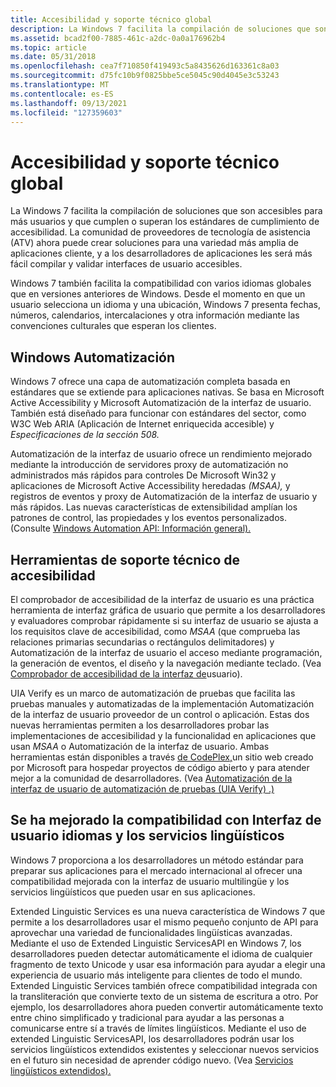 ```yaml
---
title: Accesibilidad y soporte técnico global
description: La Windows 7 facilita la compilación de soluciones que son accesibles para más usuarios y que cumplen o superan los estándares de cumplimiento de accesibilidad.
ms.assetid: bcad2f00-7885-461c-a2dc-0a0a176962b4
ms.topic: article
ms.date: 05/31/2018
ms.openlocfilehash: cea7f710850f419493c5a8435626d163361c8a03
ms.sourcegitcommit: d75fc10b9f0825bbe5ce5045c90d4045e3c53243
ms.translationtype: MT
ms.contentlocale: es-ES
ms.lasthandoff: 09/13/2021
ms.locfileid: "127359603"
---
```

# <a name="accessibility-and-global-support"></a>Accesibilidad y soporte técnico global

La Windows 7 facilita la compilación de soluciones que son accesibles para más usuarios y que cumplen o superan los estándares de cumplimiento de accesibilidad. La comunidad de proveedores de tecnología de asistencia (ATV) ahora puede crear soluciones para una variedad más amplia de aplicaciones cliente, y a los desarrolladores de aplicaciones les será más fácil compilar y validar interfaces de usuario accesibles.

Windows 7 también facilita la compatibilidad con varios idiomas globales que en versiones anteriores de Windows. Desde el momento en que un usuario selecciona un idioma y una ubicación, Windows 7 presenta fechas, números, calendarios, intercalaciones y otra información mediante las convenciones culturales que esperan los clientes.

## <a name="windows-automation"></a>Windows Automatización

Windows 7 ofrece una capa de automatización completa basada en estándares que se extiende para aplicaciones nativas. Se basa en Microsoft Active Accessibility y Microsoft Automatización de la interfaz de usuario. También está diseñado para funcionar con estándares del sector, como W3C Web ARIA (Aplicación de Internet enriquecida accesible) y *Especificaciones de la sección 508.*

Automatización de la interfaz de usuario ofrece un rendimiento mejorado mediante la introducción de servidores proxy de automatización no administrados más rápidos para controles De Microsoft Win32 y aplicaciones de Microsoft Active Accessibility heredadas *(MSAA),* y registros de eventos y proxy de Automatización de la interfaz de usuario y más rápidos. Las nuevas características de extensibilidad amplían los patrones de control, las propiedades y los eventos personalizados. (Consulte [Windows Automation API: Información general).](../winauto/windows-automation-api-overview.md)

## <a name="accessibility-support-tools"></a>Herramientas de soporte técnico de accesibilidad

El comprobador de accesibilidad de la interfaz de usuario es una práctica herramienta de interfaz gráfica de usuario que permite a los desarrolladores y evaluadores comprobar rápidamente si su interfaz de usuario se ajusta a los requisitos clave de accesibilidad, como *MSAA* (que comprueba las relaciones primarias secundarias o rectángulos delimitadores) y Automatización de la interfaz de usuario el acceso mediante programación, la generación de eventos, el diseño y la navegación mediante teclado. (Vea [Comprobador de accesibilidad de la interfaz de](https://www.codeplex.com/AccCheck)usuario).

UIA Verify es un marco de automatización de pruebas que facilita las pruebas manuales y automatizadas de la implementación Automatización de la interfaz de usuario proveedor de un control o aplicación. Estas dos nuevas herramientas permiten a los desarrolladores probar las implementaciones de accesibilidad y la funcionalidad en aplicaciones que usan *MSAA* o Automatización de la interfaz de usuario. Ambas herramientas están disponibles a través [de CodePlex,](https://www.codeplex.com/)un sitio web creado por Microsoft para hospedar proyectos de código abierto y para atender mejor a la comunidad de desarrolladores. (Vea [Automatización de la interfaz de usuario de automatización de pruebas (UIA Verify) .)](https://uiautomationverify.codeplex.com/)

## <a name="improved-multi-language-user-interface-support-and-linguistic-services"></a>Se ha mejorado la compatibilidad con Interfaz de usuario idiomas y los servicios lingüísticos

Windows 7 proporciona a los desarrolladores un método estándar para preparar sus aplicaciones para el mercado internacional al ofrecer una compatibilidad mejorada con la interfaz de usuario multilingüe y los servicios lingüísticos que pueden usar en sus aplicaciones.

Extended Linguistic Services es una nueva característica de Windows 7 que permite a los desarrolladores usar el mismo pequeño conjunto de API para aprovechar una variedad de funcionalidades lingüísticas avanzadas. Mediante el uso de Extended Linguistic ServicesAPI en Windows 7, los desarrolladores pueden detectar automáticamente el idioma de cualquier fragmento de texto Unicode y usar esa información para ayudar a elegir una experiencia de usuario más inteligente para clientes de todo el mundo. Extended Linguistic Services también ofrece compatibilidad integrada con la transliteración que convierte texto de un sistema de escritura a otro. Por ejemplo, los desarrolladores ahora pueden convertir automáticamente texto entre chino simplificado y tradicional para ayudar a las personas a comunicarse entre sí a través de límites lingüísticos. Mediante el uso de extended Linguistic ServicesAPI, los desarrolladores podrán usar los servicios lingüísticos extendidos existentes y seleccionar nuevos servicios en el futuro sin necesidad de aprender código nuevo. (Vea [Servicios lingüísticos extendidos).](../intl/extended-linguistic-services.md)

 

 